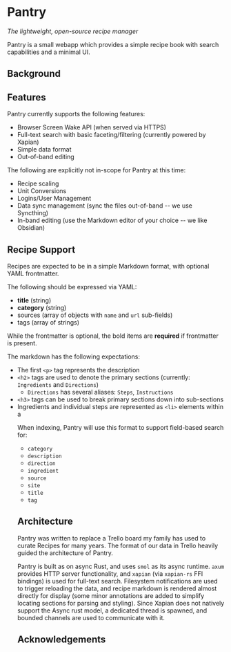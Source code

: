 # Pantry

*The lightweight, open-source recipe manager*

Pantry is a small webapp which provides a simple recipe book with search capabilities and a minimal UI.

## Background

## Features

Pantry currently supports the following features:
  - Browser Screen Wake API (when served via HTTPS)
  - Full-text search with basic faceting/filtering (currently powered by Xapian)
  - Simple data format
  - Out-of-band editing

The following are explicitly not in-scope for Pantry at this time:
  - Recipe scaling
  - Unit Conversions
  - Logins/User Management
  - Data sync management (sync the files out-of-band -- we use Syncthing)
  - In-band editing (use the Markdown editor of your choice -- we like Obsidian)

## Recipe Support

Recipes are expected to be in a simple Markdown format, with optional YAML frontmatter.

The following should be expressed via YAML:
  - **title** (string)
  - **category** (string)
  - sources (array of objects with `name` and `url` sub-fields)
  - tags (array of strings)

While the frontmatter is optional, the bold items are **required** if frontmatter is present.

The markdown has the following expectations:
  - The first `<p>` tag represents the description
  - `<h2>` tags are used to denote the primary sections (currently: `Ingredients` and `Directions`)
    - `Directions` has several aliases: `Steps`, `Instructions`
  - `<h3>` tags can be used to break primary sections down into sub-sections
  - Ingredients and individual steps are represented as `<li>` elements within a <ul> 

When indexing, Pantry will use this format to support field-based search for:
  - `category`
  - `description`
  - `direction`
  - `ingredient`
  - `source`
  - `site`
  - `title`
  - `tag`

## Architecture

Pantry was written to replace a Trello board my family has used to curate
Recipes for many years. The format of our data in Trello heavily guided the
architecture of Pantry.

Pantry is built as on async Rust, and uses `smol` as its async runtime. `axum`
provides HTTP server functionality, and `xapian` (via `xapian-rs` FFI bindings)
is used for full-text search. Filesystem notifications are used to trigger
reloading the data, and recipe markdown is rendered almost directly for display
(some minor annotations are added to simplify locating sections for parsing and
styling). Since Xapian does not natively support the Async rust model,
a dedicated thread is spawned, and bounded channels are used to communicate with it.

## Acknowledgements
